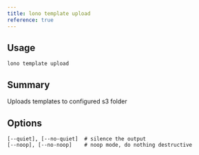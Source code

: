```yaml
---
title: lono template upload
reference: true
---
```


## Usage

    lono template upload

## Summary

Uploads templates to configured s3 folder



## Options

```
[--quiet], [--no-quiet]  # silence the output
[--noop], [--no-noop]    # noop mode, do nothing destructive
```

